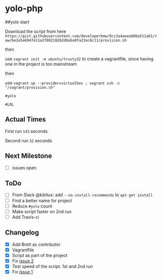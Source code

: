 # yolo-php

##yolo start

Download the script from here `https://gist.githubusercontent.com/developerbmw/9cc3a4aeea606a511a61/raw/be2e5a6947e11a2f88218262d8aba9fa23ac6c11/provision.sh`

then

use `vagrant init -m ubuntu/trusty32` to create a vagrantfile, since having one in the project is too mainstream

then

use `vagrant up --provider=virtualbox ; vagrant ssh -c "/vagrant/provision.sh"`

`#yolo`

`#LOL`

## Actual Times

First run `143` seconds

Second run `32` seconds

## Next Milestone

- [ ] issues open

## ToDo

- [ ] From Slack @kikitux: add `--no-install-recommends` to `apt-get install` 
- [ ] Find a better name for project
- [ ] Reduce `#yolo` count
- [ ] Make script faster on 2nd run
- [ ] Add Travis-ci

## Changelog

- [x] Add Brett as contributor
- [x] Vagrantfile
- [x] Script as part of the project
- [x] Fix [issue 2](https://github.com/kikitux/yolo-php/issues/2)
- [x] Test speed of the script. 1st and 2nd run
- [x] Fix [issue 1](https://github.com/kikitux/yolo-php/issues/1)
